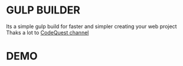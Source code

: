# GULP BUILDER 

 Its a simple gulp build for faster and simpler creating your web project 
 Thaks a lot to  [CodeQuest channel](https://www.youtube.com/@CodeQuestRu")

# DEMO
